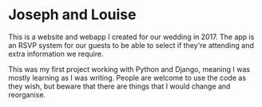 # Joseph and Louise
This is a website and webapp I created for our wedding in 2017. The app is an RSVP system for our guests to be able to select if they're attending and extra information we require.

This was my first project working with Python and Django, meaning I was mostly learning as I was writing. People are welcome to use the code as they wish, but beware that there are things that I would change and reorganise.
